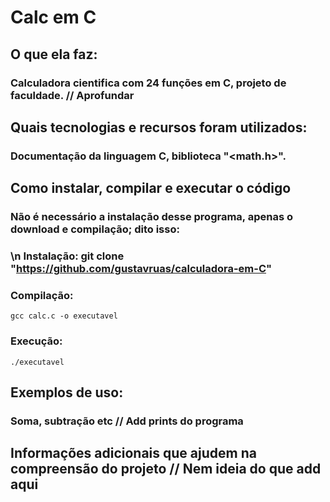 # Calc em C

## O que ela faz:
### Calculadora cientifica com 24 funções em C, projeto de faculdade. // Aprofundar
## Quais tecnologias e recursos foram utilizados:
### Documentação da linguagem C, biblioteca "<math.h>".
## Como instalar, compilar e executar o código
### Não é necessário a instalação desse programa, apenas o download e compilação; dito isso:
### \n Instalação: git clone "https://github.com/gustavruas/calculadora-em-C"
### Compilação: 
```git
gcc calc.c -o executavel
```
### Execução:
```
./executavel
```
## Exemplos de uso:
### Soma, subtração etc // Add prints do programa
## Informações adicionais que ajudem na compreensão do projeto // Nem ideia do que add aqui
